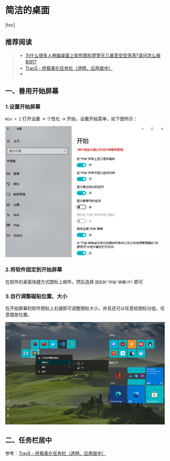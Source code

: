 # 简洁的桌面



[toc]



## 推荐阅读

> - [为什么很多人电脑桌面上软件图标寥寥无几甚至空空荡荡?请问怎么做到的?](https://www.zhihu.com/question/358547747)
> - [TrayS - 终极美化任务栏（透明、应用居中）](https://zhuanlan.zhihu.com/p/148141287)
> - 



## 一、善用开始屏幕

### 1.设置开始屏幕

`Win + I` 打开设置  -> 个性化 -> 开始，设置开始菜单，如下图所示：

![image-20210525231905215](./images/image-20210525231905215.png)



 ### 2.将软件固定到开始屏幕

在软件的桌面快捷方式图标上邮件，然后选择 `固定到"开始"屏幕(P)` 即可



### 3.自行调整磁贴位置、大小

在开始屏幕的软件图标上右键即可调整图标大小，并且还可以任意给图标分组，任意摆放位置。

![image-20210525233338004](./images/image-20210525233338004.png)





## 二、任务栏居中

参考：[TrayS - 终极美化任务栏（透明、应用居中）](https://zhuanlan.zhihu.com/p/148141287)









